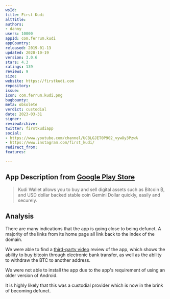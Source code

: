 ```yaml
---
wsId: 
title: First Kudi
altTitle: 
authors:
- danny
users: 10000
appId: com.ferrum.kudi
appCountry: 
released: 2019-01-13
updated: 2020-10-19
version: 3.0.6
stars: 4.3
ratings: 139
reviews: 9
size: 
website: https://firstkudi.com
repository: 
issue: 
icon: com.ferrum.kudi.png
bugbounty: 
meta: obsolete
verdict: custodial
date: 2023-03-31
signer: 
reviewArchive: 
twitter: firstkudiapp
social:
- https://www.youtube.com/channel/UCBLGJET0P902_vywOy3PzwA
- https://www.instagram.com/first_kudi/
redirect_from: 
features: 

---
```


## App Description from [Google Play Store](https://play.google.com/store/apps/details?id=com.ferrum.kudi)

> Kudi Wallet allows you to buy and sell digital assets such as Bitcoin ₿, and USD dollar backed stable coin Gemini Dollar quickly, easily and securely.

## Analysis 

There are many indications that the app is going close to being defunct. A majority of the links from its home page all link back to the index of the domain. 

We were able to find a [third-party video](https://youtu.be/wGf-3ZK4Buw?t=569) review of the app, which shows the ability to buy bitcoin through electronic bank transfer, as well as the ability to withdraw the BTC to another address. 

We were not able to install the app due to the app's requirement of using an older version of Android. 

It is highly likely that this was a custodial provider which is now in the brink of becoming defunct.
